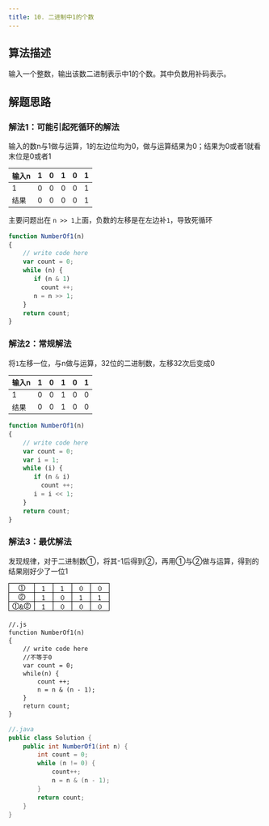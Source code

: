 ```yaml
---
title: 10. 二进制中1的个数
---
```


## 算法描述

输入一个整数，输出该数二进制表示中1的个数。其中负数用补码表示。

## 解题思路

### 解法1：可能引起死循环的解法

输入的数n与1做与运算，1的左边位均为0，做与运算结果为0；结果为0或者1就看末位是0或者1

|输入n| 1| 0| 1|0| 1|
|-|-|-|-|-|-|
|    1| 0| 0| 0|0| 1|   
|结果 | 0| 0| 0|0| 1|

主要问题出在 `n >> 1`上面，负数的左移是在左边补`1`，导致死循环

```js
function NumberOf1(n)
{
    // write code here
    var count = 0;
    while (n) {
       if (n & 1)
         count ++;
       n = n >> 1;
    }
    return count;
}
```


### 解法2：常规解法

将`1`左移一位，与n做与运算，32位的二进制数，左移32次后变成0

|输入n| 1| 0| 1|0| 1|
|-|-|-|-|-|-|
|    1| 0| 0| 1|0| 0|   
|结果 | 0| 0| 1|0| 0|

```js
function NumberOf1(n)
{
    // write code here
    var count = 0;
    var i = 1;
    while (i) {
       if (n & i)
         count ++;
       i = i << 1;
    }
    return count;
}

```

### 解法3：最优解法

发现规律，对于二进制数①，将其-1后得到②，再用①与②做与运算，得到的结果刚好少了一位1

![规律](/images/剑指offer/10.二进制中1的个数.png)

```
//.js
function NumberOf1(n)
{
    // write code here
    //不等于0
    var count = 0;
    while(n) {
        count ++;
        n = n & (n - 1);
    }
    return count;
}
```

```java
//.java
public class Solution {
    public int NumberOf1(int n) {
        int count = 0;
        while (n != 0) {
            count++;
            n = n & (n - 1);
        }
        return count;
    }
}

```